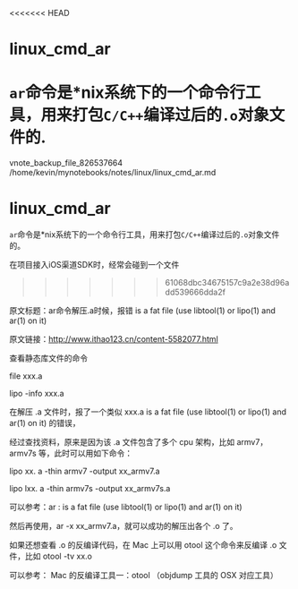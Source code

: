 <<<<<<< HEAD
# linux_cmd_ar

`ar`命令是*nix系统下的一个命令行工具，用来打包`C/C++`编译过后的`.o`对象文件的.
=======
vnote_backup_file_826537664 /home/kevin/mynotebooks/notes/linux/linux_cmd_ar.md
# linux_cmd_ar

`ar`命令是*nix系统下的一个命令行工具，用来打包`C/C++`编译过后的`.o`对象文件的。

在项目接入iOS渠道SDK时，经常会碰到一个文件
>>>>>>> 61068dbc34675157c9a2e38d96add539666dda2f

原文标题：ar命令解压.a时候，报错 is a fat file (use libtool(1) or lipo(1) and ar(1) on it)

原文链接：http://www.ithao123.cn/content-5582077.html

查看静态库文件的命令

file xxx.a

lipo -info xxx.a

在解压 .a 文件时，报了一个类似 xxx.a is a fat file (use libtool(1) or lipo(1) and ar(1) on it) 的错误，

经过查找资料，原来是因为该 .a 文件包含了多个 cpu 架构，比如 armv7，armv7s 等，此时可以用如下命令：

lipo xx. a -thin armv7 -output xx_armv7.a

lipo lxx. a -thin armv7s -output xx_armv7s.a

可以参考：ar : is a fat file (use libtool(1) or lipo(1) and ar(1) on it)

然后再使用，ar -x xx_armv7.a，就可以成功的解压出各个 .o 了。

如果还想查看 .o 的反编译代码，在 Mac 上可以用 otool 这个命令来反编译 .o 文件，比如 otool -tv xx.o

可以参考： Mac 的反编译工具一：otool （objdump 工具的 OSX 对应工具）